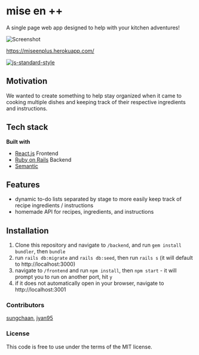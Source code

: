 # mise en ++
A single page web app designed to help with your kitchen adventures!

![Screenshot](https://i.imgur.com/p9mCAIP.png)

https://miseenplus.herokuapp.com/

[![js-standard-style](https://img.shields.io/badge/code%20style-standard-brightgreen.svg?style=flat)](https://github.com/feross/standard)

## Motivation

We wanted to create something to help stay organized when it came to cooking multiple dishes and keeping track of their respective ingredients and instructions.

## Tech stack

<b>Built with</b>
- [React.js](https://reactjs.org/) Frontend
- [Ruby on Rails](https://rubyonrails.org/) Backend 
- [Semantic](https://react.semantic-ui.com/)

## Features

- dynamic to-do lists separated by stage to more easily keep track of recipe ingredients / instructions
- homemade API for recipes, ingredients, and instructions
  
## Installation

1. Clone this repository and navigate to `/backend`, and run `gem install bundler`, then `bundle`
2. run `rails db:migrate` and `rails db:seed`, then run `rails s` (it will default to http://localhost:3000)
3. navigate to `/frontend` and run `npm install`, then `npm start` - it will prompt you to run on another port, hit `y`
4. if it does not automatically open in your browser, navigate to http://localhost:3001

### Contributors
[sungchaan](https://github.com/sungchaan), [jyan95](https://github.com/jyan95)

### License
This code is free to use under the terms of the MIT license.



